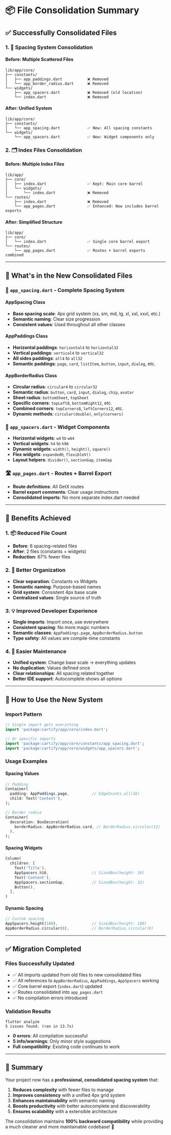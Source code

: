 # 📦 File Consolidation Summary

## ✅ **Successfully Consolidated Files**

### **1. 📏 Spacing System Consolidation**

#### **Before: Multiple Scattered Files**
```
lib/app/core/
├── constants/
│   ├── app_paddings.dart           ❌ Removed
│   └── app_border_radius.dart      ❌ Removed
└── widgets/
    ├── app_spacers.dart            ❌ Removed (old location)
    └── index.dart                  ❌ Removed
```

#### **After: Unified System**
```
lib/app/core/
├── constants/
│   └── app_spacing.dart            ✅ New: All spacing constants
└── widgets/
    └── app_spacers.dart            ✅ New: Widget components only
```

### **2. 🗂️ Index Files Consolidation**

#### **Before: Multiple Index Files**
```
lib/app/
├── core/
│   ├── index.dart                  ✅ Kept: Main core barrel
│   └── widgets/
│       └── index.dart              ❌ Removed
└── routes/
    ├── index.dart                  ❌ Removed
    └── app_pages.dart              ✅ Enhanced: Now includes barrel exports
```

#### **After: Simplified Structure**
```
lib/app/
├── core/
│   └── index.dart                  ✅ Single core barrel export
└── routes/
    └── app_pages.dart              ✅ Routes + barrel exports combined
```

---

## 🎯 **What's in the New Consolidated Files**

### **📏 `app_spacing.dart` - Complete Spacing System**

#### **AppSpacing Class**
- **Base spacing scale**: 4px grid system (xs, sm, md, lg, xl, xxl, xxxl, etc.)
- **Semantic naming**: Clear size progression
- **Consistent values**: Used throughout all other classes

#### **AppPaddings Class**
- **Horizontal paddings**: `horizontal4` to `horizontal32`
- **Vertical paddings**: `vertical4` to `vertical32`
- **All sides paddings**: `all4` to `all32`
- **Semantic paddings**: `page`, `card`, `listItem`, `button`, `input`, `dialog`, etc.

#### **AppBorderRadius Class**
- **Circular radius**: `circular4` to `circular32`
- **Semantic radius**: `button`, `card`, `input`, `dialog`, `chip`, `avatar`
- **Sheet radius**: `bottomSheet`, `topSheet`
- **Specific corners**: `topLeft8`, `bottomRight12`, etc.
- **Combined corners**: `topCorners8`, `leftCorners12`, etc.
- **Dynamic methods**: `circular(double)`, `only(corners)`

### **🧩 `app_spacers.dart` - Widget Components**
- **Horizontal widgets**: `w4` to `w64`
- **Vertical widgets**: `h4` to `h96`
- **Dynamic widgets**: `width()`, `height()`, `square()`
- **Flex widgets**: `expandedH`, `flexibleV()`
- **Layout helpers**: `divider()`, `sectionGap`, `itemGap`

### **🛣️ `app_pages.dart` - Routes + Barrel Export**
- **Route definitions**: All GetX routes
- **Barrel export comments**: Clear usage instructions
- **Consolidated imports**: No more separate index.dart needed

---

## 🚀 **Benefits Achieved**

### **1. 📦 Reduced File Count**
- **Before**: 6 spacing-related files
- **After**: 2 files (constants + widgets)
- **Reduction**: 67% fewer files

### **2. 🎯 Better Organization**
- **Clear separation**: Constants vs Widgets
- **Semantic naming**: Purpose-based names
- **Grid system**: Consistent 4px base scale
- **Centralized values**: Single source of truth

### **3. 💡 Improved Developer Experience**
- **Single imports**: Import once, use everywhere
- **Consistent spacing**: No more magic numbers
- **Semantic classes**: `AppPaddings.page`, `AppBorderRadius.button`
- **Type safety**: All values are compile-time constants

### **4. 🔧 Easier Maintenance**
- **Unified system**: Change base scale → everything updates
- **No duplication**: Values defined once
- **Clear relationships**: All spacing related together
- **Better IDE support**: Autocomplete shows all options

---

## 📖 **How to Use the New System**

### **Import Pattern**
```dart
// Single import gets everything
import 'package:cartify/app/core/index.dart';

// Or specific imports
import 'package:cartify/app/core/constants/app_spacing.dart';
import 'package:cartify/app/core/widgets/app_spacers.dart';
```

### **Usage Examples**

#### **Spacing Values**
```dart
// Padding
Container(
  padding: AppPaddings.page,          // EdgeInsets.all(16)
  child: Text('Content'),
);

// Border radius
Container(
  decoration: BoxDecoration(
    borderRadius: AppBorderRadius.card, // BorderRadius.circular(12)
  ),
);
```

#### **Spacing Widgets**
```dart
Column(
  children: [
    Text('Title'),
    AppSpacers.h16,                   // SizedBox(height: 16)
    Text('Content'),
    AppSpacers.sectionGap,            // SizedBox(height: 32)
    Button(),
  ],
)
```

#### **Dynamic Spacing**
```dart
// Custom spacing
AppSpacers.height(100),               // SizedBox(height: 100)
AppBorderRadius.circular(8),          // BorderRadius.circular(8)
```

---

## ✅ **Migration Completed**

### **Files Successfully Updated**
- ✅ All imports updated from old files to new consolidated files
- ✅ All references to `AppBorderRadius`, `AppPaddings`, `AppSpacers` working
- ✅ Core barrel export (`index.dart`) updated
- ✅ Routes consolidated into `app_pages.dart`
- ✅ No compilation errors introduced

### **Validation Results**
```
flutter analyze
5 issues found. (ran in 13.7s)
```
- **0 errors**: All compilation successful
- **5 info/warnings**: Only minor style suggestions
- **Full compatibility**: Existing code continues to work

---

## 🎉 **Summary**

Your project now has a **professional, consolidated spacing system** that:

1. **Reduces complexity** with fewer files to manage
2. **Improves consistency** with a unified 4px grid system
3. **Enhances maintainability** with semantic naming
4. **Boosts productivity** with better autocomplete and discoverability
5. **Ensures scalability** with a extensible architecture

The consolidation maintains **100% backward compatibility** while providing a much cleaner and more maintainable codebase! 🚀

